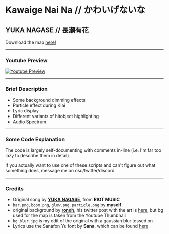 # Kawaige Nai Na // かわいげないな

## YUKA NAGASE // 長瀬有花

Download the map [here!](https://osu.ppy.sh/beatmapsets/1664905#osu/3398802)

---

### Youtube Preview

[![Youtube Preview](https://i.imgur.com/IKEkOV5.png)](https://www.youtube.com/watch?v=cX1rgMAfIQ0 "Youtube Preview")

---

### Brief Description

- Some background dimming effects
- Particle effect during Kiai
- Lyric display
- Different variants of hitobject highlighting
- Audio Spectrum

---

### Some Code Explanation

The code is largely self-documenting with comments in-line (i.e. I'm far too lazy to describe them in detail)

If you actually want to use one of these scripts and can't figure out what something does, message me on osu/twitter/discord

---

### Credits

- Original song by [**YUKA NAGASE**](https://www.youtube.com/watch?v=7ohkS_4hQf8), from **RIOT MUSIC**
- `bar.png`, `boom.png`, `glow.png`, `particle.png` by **myself**
- original background by [**ronoh**](https://twitter.com/rrnyrmy/), his twitter post with the art is [here](https://twitter.com/rrnyrmy/status/1451870583939993603), but bg used for the map is taken from the Youtube Thumbnail
- `bg blur.jpg` is my edit of the original with a gaussian blur tossed on
- Lyrics use the Sanafon Yu font by **Sana**, which can be found [here](http://sana.s12.xrea.com/2_sanafonyu.html)
